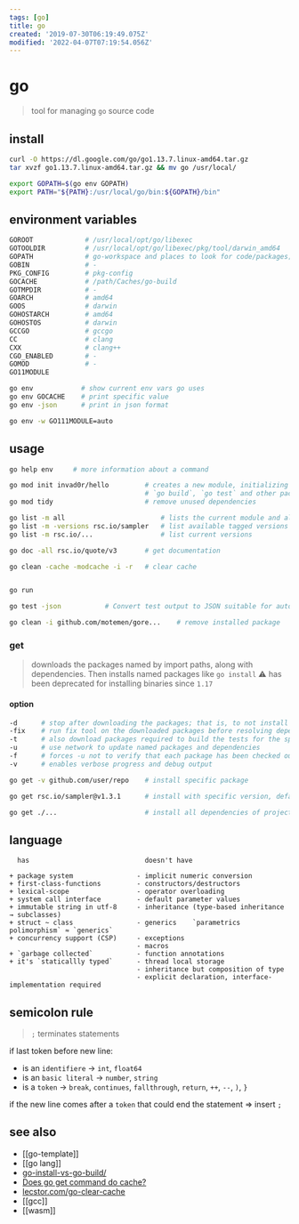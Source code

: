 ```yaml
---
tags: [go]
title: go
created: '2019-07-30T06:19:49.075Z'
modified: '2022-04-07T07:19:54.056Z'
---
```


# go

> tool for managing `go` source code

## install

```sh
curl -O https://dl.google.com/go/go1.13.7.linux-amd64.tar.gz
tar xvzf go1.13.7.linux-amd64.tar.gz && mv go /usr/local/

export GOPATH=$(go env GOPATH)
export PATH="${PATH}:/usr/local/go/bin:${GOPATH}/bin"
```

## environment variables

```sh
GOROOT             # /usr/local/opt/go/libexec
GOTOOLDIR          # /usr/local/opt/go/libexec/pkg/tool/darwin_amd64
GOPATH             # go-workspace and places to look for code/packages; must be set to `go get`, `go build` and `go install`
GOBIN              # -
PKG_CONFIG         # pkg-config
GOCACHE            # /path/Caches/go-build
GOTMPDIR           # -
GOARCH             # amd64
GOOS               # darwin
GOHOSTARCH         # amd64
GOHOSTOS           # darwin
GCCGO              # gccgo
CC                 # clang
CXX                # clang++
CGO_ENABLED        # -
GOMOD              # -
GO11MODULE

go env            # show current env vars go uses
go env GOCACHE    # print specific value
go env -json      # print in json format

go env -w GO111MODULE=auto
```

## usage

```sh
go help env     # more information about a command

go mod init invad0r/hello         # creates a new module, initializing the `go.mod` that describes it
                                  # `go build`, `go test` and other package-building commands add new dependencies to `go.mod`
go mod tidy                       # remove unused dependencies

go list -m all                        # lists the current module and all its dependencies
go list -m -versions rsc.io/sampler   # list available tagged versions of module
go list -m rsc.io/...                 # list current versions

go doc -all rsc.io/quote/v3       # get documentation

go clean -cache -modcache -i -r   # clear cache


go run

go test -json           # Convert test output to JSON suitable for automated processing

go clean -i github.com/motemen/gore...    # remove installed package
```

### get

> downloads the packages named by import paths, along with dependencies. Then installs named packages like `go install`
> ⚠️ has been deprecated for installing binaries since `1.17`

#### option

```sh
-d      # stop after downloading the packages; that is, to not install packages
-fix    # run fix tool on the downloaded packages before resolving dependencies or building the code
-t      # also download packages required to build the tests for the specified packages
-u      # use network to update named packages and dependencies
-f      # forces -u not to verify that each package has been checked out from the source control repository implied by its import path. useful if source is local fork
-v      # enables verbose progress and debug output
```

```sh
go get -v github.com/user/repo    # install specific package

go get rsc.io/sampler@v1.3.1      # install with specific version, defaults to `@latest`

go get ./...                      # install all dependencies of project recursively
```

## language

```
  has                             doesn't have

+ package system                - implicit numeric conversion
+ first-class-functions         - constructors/destructors
+ lexical-scope                 - operator overloading
+ system call interface         - default parameter values
+ immutable string in utf-8     - inheritance (type-based inheritance → subclasses)
+ struct ~ class                - generics    `parametrics polimorphism` ≈ `generics`
+ concurrency support (CSP)     - exceptions
                                - macros
+ `garbage collected`           - function annotations
+ it's `staticallly typed`      - thread local storage
                                - inheritance but composition of type
                                - explicit declaration, interface-implementation required
```

## semicolon rule

> `;` terminates statements

if last token before new line:
- is an `identifiere`   -> `int`, `float64`
- is an `basic literal` -> `number`, `string`
- is a `token`          -> `break`, `continues`, `fallthrough`, `return`, `++`, `--`, `)`, `}`

if the new line comes after a `token` that could end the statement => insert `;`

## see also

- [[go-template]]
- [[go lang]]
- [go-install-vs-go-build/](https://pocketgophers.com/go-install-vs-go-build/)
- [Does go get command do cache?](https://stackoverflow.com/a/52813009/2087704)
- [lecstor.com/go-clear-cache](https://lecstor.com/go-clear-cache/)
- [[gcc]]
- [[wasm]]
